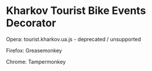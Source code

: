 # Kharkov Tourist Bike Events Decorator

Opera: tourist.kharkov.ua.js - deprecated / unsupported

Firefox: Greasemonkey

Chrome: Tampermonkey
